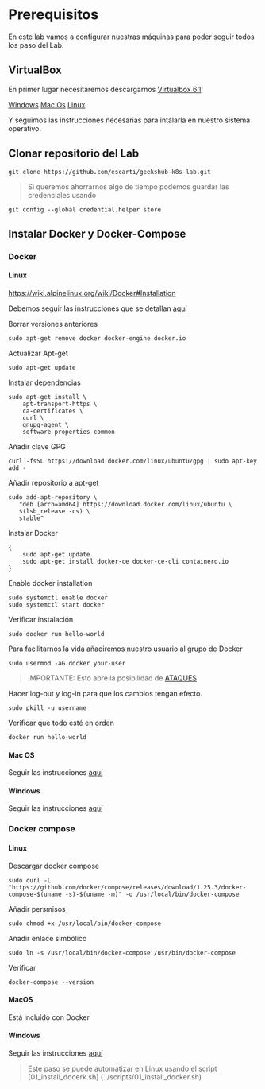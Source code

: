 # Prerequisitos

En este lab vamos a configurar nuestras máquinas para poder seguir todos los paso del Lab.

## VirtualBox

En primer lugar necesitaremos descargarnos [Virtualbox 6.1](https://www.virtualbox.org/):

[Windows](https://download.virtualbox.org/virtualbox/6.1.2/VirtualBox-6.1.2-135663-Win.exe)
[Mac Os](https://download.virtualbox.org/virtualbox/6.1.2/VirtualBox-6.1.2-135662-OSX.dmg)
[Linux](https://www.virtualbox.org/wiki/Linux_Downloads)

Y seguimos las instrucciones necesarias para intalarla en nuestro sistema operativo.


## Clonar repositorio del Lab

```
git clone https://github.com/escarti/geekshub-k8s-lab.git
```

> Si queremos ahorrarnos algo de tiempo podemos guardar las credenciales usando 
```
git config --global credential.helper store
```


## Instalar Docker y Docker-Compose

### Docker

#### Linux 

https://wiki.alpinelinux.org/wiki/Docker#Installation

Debemos seguir las instrucciones que se detallan [aquí](https://docs.docker.com/install/linux/docker-ce/ubuntu/)

Borrar versiones anteriores
```
sudo apt-get remove docker docker-engine docker.io
```

Actualizar Apt-get
```
sudo apt-get update
```

Instalar dependencias
```
sudo apt-get install \
    apt-transport-https \
    ca-certificates \
    curl \
    gnupg-agent \
    software-properties-common
```

Añadir clave GPG 
```
curl -fsSL https://download.docker.com/linux/ubuntu/gpg | sudo apt-key add -
```

Añadir repositorio a apt-get
```
sudo add-apt-repository \
   "deb [arch=amd64] https://download.docker.com/linux/ubuntu \
   $(lsb_release -cs) \
   stable"
```

Instalar Docker
```
{
    sudo apt-get update
    sudo apt-get install docker-ce docker-ce-cli containerd.io
}
```

Enable docker installation
```
sudo systemctl enable docker
sudo systemctl start docker 
```

Verificar instalación
```
sudo docker run hello-world
```

Para facilitarnos la vida añadiremos nuestro usuario al grupo de Docker
```
sudo usermod -aG docker your-user
```

> IMPORTANTE: Esto abre la posibilidad de [ATAQUES](https://docs.docker.com/engine/security/security/#docker-daemon-attack-surface)

Hacer log-out y log-in para que los cambios tengan efecto.
```
sudo pkill -u username
```

Verificar que todo esté en orden
```
docker run hello-world
```

#### Mac OS 

Seguir las instrucciones [aquí](https://docs.docker.com/docker-for-mac/install/)

#### Windows 

Seguir las instrucciones [aquí](https://docs.docker.com/docker-for-windows/install/)

### Docker compose

#### Linux 

Descargar docker compose
```
sudo curl -L "https://github.com/docker/compose/releases/download/1.25.3/docker-compose-$(uname -s)-$(uname -m)" -o /usr/local/bin/docker-compose
```

Añadir persmisos
```
sudo chmod +x /usr/local/bin/docker-compose
```

Añadir enlace simbólico
```
sudo ln -s /usr/local/bin/docker-compose /usr/bin/docker-compose
```

Verificar
````
docker-compose --version
````

#### MacOS 

Está incluído con Docker

#### Windows

Seguir las instrucciones [aquí](https://docs.docker.com/compose/install/)

> Este paso se puede automatizar en Linux usando el script [01_install_docerk.sh] (../scripts/01_install_docker.sh)

